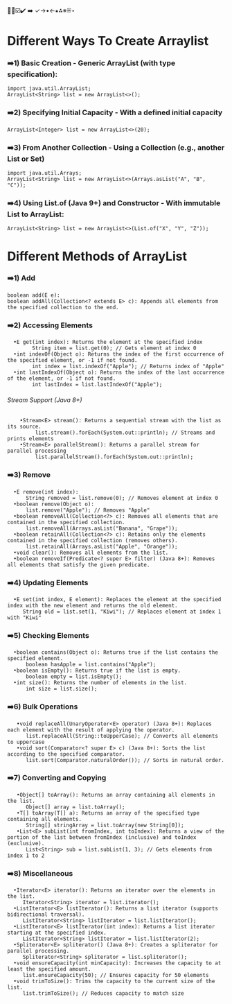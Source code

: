 🔴🔵☑️✔️ ➡️ ✓→•←⁕⁂※⁜‣

# Different Ways To Create Arraylist

 ### ➡️1) Basic Creation - Generic ArrayList (with type specification):
    import java.util.ArrayList;
    ArrayList<String> list = new ArrayList<>();

### ➡️2) Specifying Initial Capacity - With a defined initial capacity
    ArrayList<Integer> list = new ArrayList<>(20);

### ➡️3) From Another Collection - Using a Collection (e.g., another List or Set)
    import java.util.Arrays;
    ArrayList<String> list = new ArrayList<>(Arrays.asList("A", "B", "C"));

### ➡️4) Using List.of (Java 9+) and Constructor - With immutable List to ArrayList:
    ArrayList<String> list = new ArrayList<>(List.of("X", "Y", "Z"));

# Different Methods of ArrayList
### ➡️1) Add
    boolean add(E e):
    boolean addAll(Collection<? extends E> c): Appends all elements from the specified collection to the end.

### ➡️2) Accessing Elements
      •E get(int index): Returns the element at the specified index
            String item = list.get(0); // Gets element at index 0
      •int indexOf(Object o): Returns the index of the first occurrence of the specified element, or -1 if not found.
            int index = list.indexOf("Apple"); // Returns index of "Apple"
      •int lastIndexOf(Object o): Returns the index of the last occurrence of the element, or -1 if not found.
            int lastIndex = list.lastIndexOf("Apple");
  ###### Stream Support (Java 8+)
        •Stream<E> stream(): Returns a sequential stream with the list as its source.
             list.stream().forEach(System.out::println); // Streams and prints elements
        •Stream<E> parallelStream(): Returns a parallel stream for parallel processing
             list.parallelStream().forEach(System.out::println);

### ➡️3) Remove
      •E remove(int index):
          String removed = list.remove(0); // Removes element at index 0
      •boolean remove(Object o):
          list.remove("Apple"); // Removes "Apple"
      •boolean removeAll(Collection<?> c): Removes all elements that are contained in the specified collection.
          list.removeAll(Arrays.asList("Banana", "Grape"));
      •boolean retainAll(Collection<?> c): Retains only the elements contained in the specified collection (removes others).
          list.retainAll(Arrays.asList("Apple", "Orange"));
      •void clear(): Removes all elements from the list.
      •boolean removeIf(Predicate<? super E> filter) (Java 8+): Removes all elements that satisfy the given predicate.

### ➡️4) Updating Elements
      •E set(int index, E element): Replaces the element at the specified index with the new element and returns the old element.
         String old = list.set(1, "Kiwi"); // Replaces element at index 1 with "Kiwi"

### ➡️5) Checking Elements
      •boolean contains(Object o): Returns true if the list contains the specified element.
          boolean hasApple = list.contains("Apple");
      •boolean isEmpty(): Returns true if the list is empty.
          boolean empty = list.isEmpty();
      •int size(): Returns the number of elements in the list.
          int size = list.size();

### ➡️6) Bulk Operations
       •void replaceAll(UnaryOperator<E> operator) (Java 8+): Replaces each element with the result of applying the operator.
          list.replaceAll(String::toUpperCase); // Converts all elements to uppercase
       •void sort(Comparator<? super E> c) (Java 8+): Sorts the list according to the specified comparator.
          list.sort(Comparator.naturalOrder()); // Sorts in natural order.

### ➡️7) Converting and Copying
       •Object[] toArray(): Returns an array containing all elements in the list.
          Object[] array = list.toArray();
       •T[] toArray(T[] a): Returns an array of the specified type containing all elements.
          String[] stringArray = list.toArray(new String[0]);
       •List<E> subList(int fromIndex, int toIndex): Returns a view of the portion of the list between fromIndex (inclusive) and toIndex (exclusive).
          List<String> sub = list.subList(1, 3); // Gets elements from index 1 to 2

### ➡️8) Miscellaneous
      •Iterator<E> iterator(): Returns an iterator over the elements in the list.
         Iterator<String> iterator = list.iterator();
      •ListIterator<E> listIterator(): Returns a list iterator (supports bidirectional traversal).
         ListIterator<String> listIterator = list.listIterator();
      •ListIterator<E> listIterator(int index): Returns a list iterator starting at the specified index.
         ListIterator<String> listIterator = list.listIterator(2);
      •Spliterator<E> spliterator() (Java 8+): Creates a spliterator for parallel processing.
         Spliterator<String> spliterator = list.spliterator();
      •void ensureCapacity(int minCapacity): Increases the capacity to at least the specified amount.
         list.ensureCapacity(50); // Ensures capacity for 50 elements
      •void trimToSize(): Trims the capacity to the current size of the list.
         list.trimToSize(); // Reduces capacity to match size


